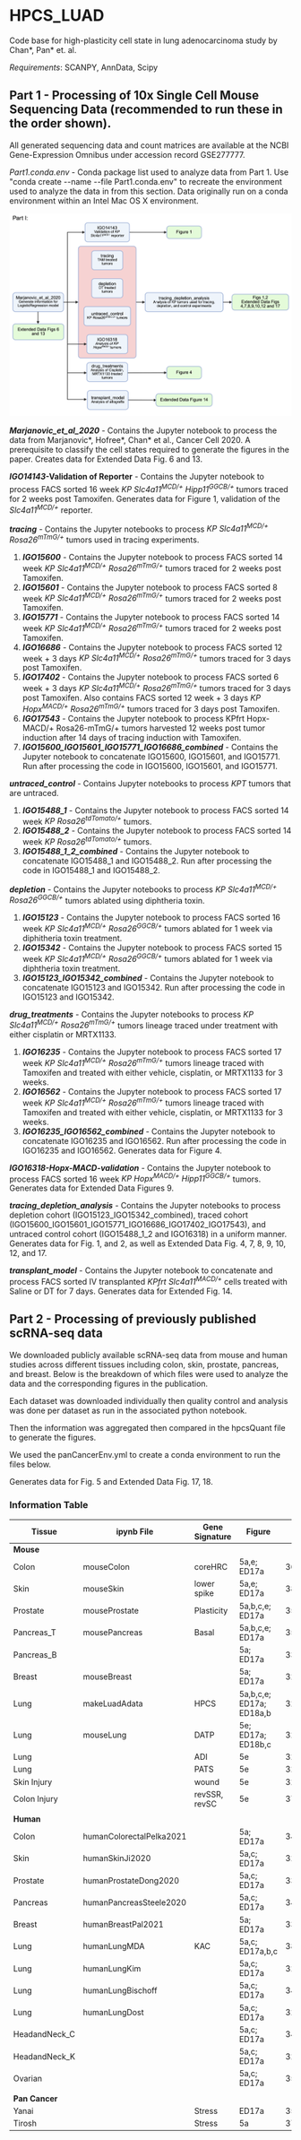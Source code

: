 # HPCS_LUAD
Code base for high-plasticity cell state in lung adenocarcinoma study by Chan*, Pan* et. al. 

_Requirements_: SCANPY, AnnData, Scipy

## Part 1 - Processing of 10x Single Cell Mouse Sequencing Data (recommended to run these in the order shown).

All generated sequencing data and count matrices are available at the NCBI Gene-Expression Omnibus under accession record GSE277777.

_Part1.conda.env_ - Conda package list used to analyze data from Part 1. Use "conda create --name <env> --file Part1.conda.env" to recreate the environment used to analyze the data in from this section.  Data originally run on a conda environment within an Intel Mac OS X environment.

![Part I Summary Image](Part1_Overview.png)

**_Marjanovic\_et\_al\_2020_** - Contains the Jupyter notebook to process the data from Marjanovic*, Hofree*, Chan* et al., Cancer Cell 2020. A prerequisite to classify the cell states required to generate the figures in the paper. Creates data for Extended Data Fig. 6 and 13.

**_IGO14143_-Validation of Reporter** - Contains the Jupyter notebook to process FACS sorted 16 week _KP Slc4a11<sup>MCD/+</sup> Hipp11<sup>GGCB/+<sup>_ tumors traced for 2 weeks post Tamoxifen. Generates data for Figure 1, validation of the _Slc4a11<sup>MCD/+</sup>_ reporter.  

**_tracing_** - Contains the Jupyter notebooks to process _KP Slc4a11<sup>MCD/+</sup> Rosa26<sup>mTmG/+</sup>_ tumors used in tracing experiments.  
   1. **_IGO15600_** - Contains the Jupyter notebook to process FACS sorted 14 week _KP Slc4a11<sup>MCD/+</sup> Rosa26<sup>mTmG/+</sup>_ tumors traced for 2 weeks post Tamoxifen.  
   2. **_IGO15601_** - Contains the Jupyter notebook to process FACS sorted 8 week _KP Slc4a11<sup>MCD/+</sup> Rosa26<sup>mTmG/+</sup>_ tumors traced for 2 weeks post Tamoxifen.  
   3. **_IGO15771_** - Contains the Jupyter notebook to process FACS sorted 14 week _KP Slc4a11<sup>MCD/+</sup> Rosa26<sup>mTmG/+</sup>_ tumors traced for 2 weeks post Tamoxifen.  
   4. **_IGO16686_** - Contains the Jupyter notebook to process FACS sorted 12 week + 3 days _KP Slc4a11<sup>MCD/+</sup> Rosa26<sup>mTmG/+</sup>_ tumors traced for 3 days post Tamoxifen.
   5. **_IGO17402_** - Contains the Jupyter notebook to process FACS sorted 6 week + 3 days _KP Slc4a11<sup>MCD/+</sup> Rosa26<sup>mTmG/+</sup>_ tumors traced for 3 days post Tamoxifen.  Also contains FACS sorted 12 week + 3 days _KP Hopx<sup>MACD/+</sup> Rosa26<sup>mTmG/+</sup>_ tumors traced for 3 days post Tamoxifen.
   6. **_IGO17543_** - Contains the Jupyter notebook to process KPfrt Hopx-MACD/+ Rosa26-mTmG/+ tumors harvested 12 weeks post tumor induction after 14 days of tracing induction with Tamoxifen.
   7. **_IGO15600\_IGO15601\_IGO15771\_IGO16686\_combined_** - Contains the Jupyter notebook to concatenate IGO15600, IGO15601, and IGO15771. Run after processing the code in IGO15600, IGO15601, and IGO15771.

**_untraced_control_** - Contains Jupyter notebooks to process _KPT_ tumors that are untraced.  
  1. **_IGO15488\_1_** - Contains the Jupyter notebook to process FACS sorted 14 week _KP Rosa26<sup>tdTomato/+</sup>_ tumors.  
  2. **_IGO15488\_2_** - Contains the Jupyter notebook to process FACS sorted 14 week _KP Rosa26<sup>tdTomato/+</sup>_ tumors.  
  3. **_IGO15488\_1\_2\_combined_** - Contains the Jupyter notebook to concatenate IGO15488\_1 and IGO15488\_2. Run after processing the code in IGO15488\_1 and IGO15488\_2.  
 
**_depletion_** - Contains the Jupyter notebooks to process _KP Slc4a11<sup>MCD/+</sup> Rosa26<sup>GGCB/+</sup>_ tumors ablated using diphtheria toxin.  
   1. **_IGO15123_** - Contains the Jupyter notebook to process FACS sorted 16 week _KP Slc4a11<sup>MCD/+</sup> Rosa26<sup>GGCB/+</sup>_ tumors ablated for 1 week via diphitheria toxin treatment.  
   2. **_IGO15342_** - Contains the Jupyter notebook to process FACS sorted 15 week _KP Slc4a11<sup>MCD/+</sup> Rosa26<sup>GGCB/+</sup>_ tumors ablated for 1 week via diphtheria toxin treatment.  
   3. **_IGO15123\_IGO15342\_combined_** - Contains the Jupyter notebook to concatenate IGO15123 and IGO15342. Run after processing the code in IGO15123 and IGO15342.

**_drug_treatments_** - Contains the Jupyter notebooks to process _KP Slc4a11<sup>MCD/+</sup> Rosa26<sup>mTmG/+</sup>_ tumors lineage traced under treatment with either cisplatin or MRTX1133.  
   1. **_IGO16235_** - Contains the Jupyter notebook to process FACS sorted 17 week _KP Slc4a11<sup>MCD/+</sup> Rosa26<sup>mTmG/+</sup>_ tumors lineage traced with Tamoxifen and treated with either vehicle, cisplatin, or MRTX1133 for 3 weeks.
   2. **_IGO16562_** - Contains the Jupyter notebook to process FACS sorted 17 week _KP Slc4a11<sup>MCD/+</sup> Rosa26<sup>mTmG/+</sup>_ tumors lineage traced with Tamoxifen and treated with either vehicle, cisplatin, or MRTX1133 for 3 weeks.
   3. **_IGO16235\_IGO16562\_combined_** - Contains the Jupyter notebook to concatenate IGO16235 and IGO16562. Run after processing the code in IGO16235 and IGO16562. Generates data for Figure 4.

**_IGO16318-Hopx-MACD-validation_** - Contains the Jupyter notebook to process FACS sorted 16 week _KP Hopx<sup>MACD/+</sup> Hipp11<sup>GGCB/+</sup>_ tumors. Generates data for Extended Data Figures 9.  

**_tracing\_depletion\_analysis_** - Contains the Jupyter notebooks to process depletion cohort (IGO15123\_IGO15342\_combined), traced cohort (IGO15600\_IGO15601\_IGO15771\_IGO16686\_IGO17402\_IGO17543), and untraced control cohort (IGO15488_1_2 and IGO16318) in a uniform manner. Generates data for Fig. 1, and 2, as well as Extended Data Fig. 4, 7, 8, 9, 10, 12, and 17.

**_transplant\_model_** - Contains the Jupyter notebook to concatenate and process FACS sorted IV transplanted _KPfrt Slc4a11<sup>MACD/+</sup>_ cells treated with Saline or DT for 7 days. Generates data for Extended Fig. 14.

## Part 2 - Processing of previously published scRNA-seq data

We downloaded publicly available scRNA-seq data from mouse and human studies across different tissues including colon, skin, prostate, pancreas, and breast. Below is the breakdown of which files were used to analyze the data and the corresponding figures in the publication.

Each dataset was downloaded individually then quality control and analysis was done per dataset as run in the associated python notebook. 

Then the information was aggregated then compared in the hpcsQuant file to generate the figures.

We used the panCancerEnv.yml to create a conda environment to run the files below.

Generates data for Fig. 5 and Extended Data Fig. 17, 18.

### Information Table

| Tissue        | ipynb File                | Gene Signature| Figure                   | PMID     |
|---------------|---------------------------|---------------|--------------------------|----------|
| **Mouse**     |                           |               |                          |          |
| Colon         | mouseColon                | coreHRC       | 5a,e; ED17a              | 36352230 |
| Skin          | mouseSkin                 | lower spike   | 5a,e; ED17a              | 38815020 |
| Prostate      | mouseProstate             | Plasticity    | 5a,b,c,e; ED17a          | 35981096 |
| Pancreas_T    | mousePancreas             | Basal         | 5a,b,c,e; ED17a          | 35952360 |
| Pancreas_B    |                           |               | 5a; ED17a                | 33536616 | 
| Breast        | mouseBreast               |               | 5a; ED17a                | 32840210 |
| Lung          | makeLuadAdata             | HPCS          | 5a,b,c,e; ED17a; ED18a,b | 32707077 |
| Lung          | mouseLung                 | DATP          | 5e; ED17a; ED18b,c       | 32750316 |
| Lung          |                           | ADI           | 5e                       | 32678092 |
| Lung          |                           | PATS          | 5e                       | 32661339 |
| Skin Injury   |                           | wound         | 5e                       | 32187560 | 
| Colon Injury  |                           | revSSR, revSC | 5e                       | 37162959 | 
|               |                           |               |                          |          |
| **Human**     |                           |               |                          |          |
| Colon         | humanColorectalPelka2021  |               | 5a; ED17a                | 34450029 |
| Skin          | humanSkinJi2020           |               | 5a,c; ED17a              | 32579974 |
| Prostate      | humanProstateDong2020     |               | 5a,c; ED17a              | 33328604 |
| Pancreas      | humanPancreasSteele2020   |               | 5a,c; ED17a              | 34296197 |
| Breast        | humanBreastPal2021        |               | 5a; ED17a                | 33950524 |
| Lung          | humanLungMDA              | KAC           | 5a,c; ED17a,b,c          | 38418883 |
| Lung          | humanLungKim              |               | 5a,c; ED17a              | 32385277 |
| Lung          | humanLungBischoff         |               | 5a,c; ED17a              | 34663877 |
| Lung          | humanLungDost             |               | 5a,c; ED17a              | 32891189 |
| HeadandNeck_C |                           |               | 5a,c; ED17a              | 34921143 |
| HeadandNeck_K |                           |               | 5a,c; ED17a              | 32686767 |
| Ovarian       |                           |               | 5a,c; ED17a              | 35196078 |
|               |                           |               |                          |          |
| **Pan Cancer** |                          |               |                          |          |
| Yanai         |                           | Stress        | ED17a                    | 35931863 |
| Tirosh        |                           | Stress        | 5a                       | 37258682 |



